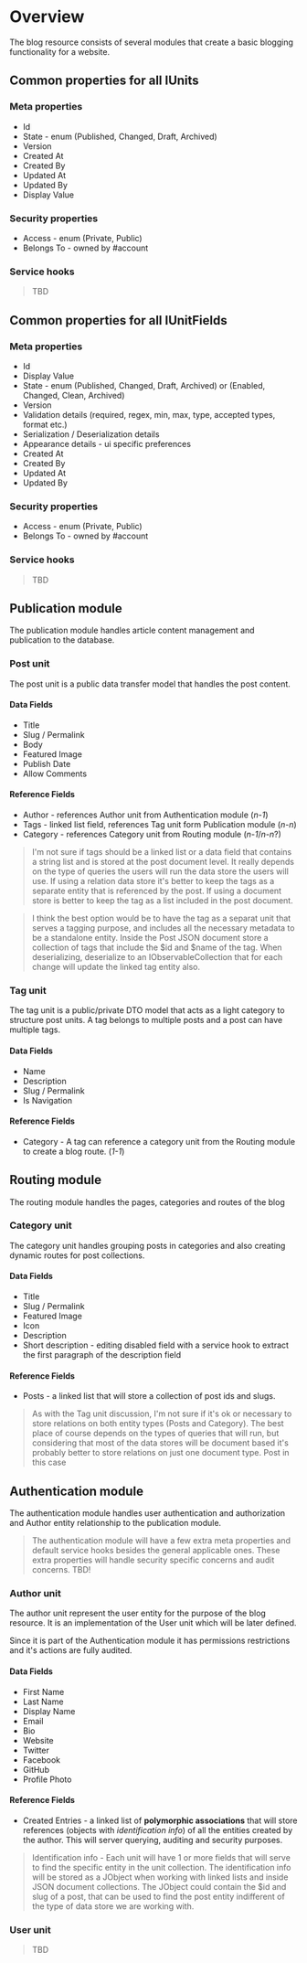 # Overview

The blog resource consists of several modules that create a basic blogging functionality for a website.

## Common properties for all IUnits

### Meta properties

* Id
* State - enum (Published, Changed, Draft, Archived)
* Version
* Created At
* Created By
* Updated At
* Updated By
* Display Value

### Security properties

* Access - enum (Private, Public)
* Belongs To - owned by #account

### Service hooks

> TBD

## Common properties for all IUnitFields

### Meta properties

* Id
* Display Value
* State - enum (Published, Changed, Draft, Archived) or (Enabled, Changed, Clean, Archived)
* Version
* Validation details (required, regex, min, max, type, accepted types, format etc.)
* Serialization / Deserialization details
* Appearance details - ui specific preferences
* Created At
* Created By
* Updated At
* Updated By

### Security properties

* Access - enum (Private, Public)
* Belongs To - owned by #account

### Service hooks

> TBD

## Publication module

The publication module handles article content management and publication to the database.

### Post unit

The post unit is a public data transfer model that handles the post content.

#### Data Fields

* Title
* Slug / Permalink
* Body
* Featured Image
* Publish Date
* Allow Comments

#### Reference Fields

* Author - references Author unit from Authentication module (_n-1_)
* Tags - linked list field, references Tag unit form Publication module (_n-n_)
* Category - references Category unit from Routing module (_n-1_/_n-n_?)

> I'm not sure if tags should be a linked list or a data field that contains a string list and is stored at the post document level. It really depends on the type of queries the users will run the data store the users will use. If using a relation data store it's better to keep the tags as a separate entity that is referenced by the post. If using a document store is better to keep the tag as a list included in the post document.

> I think the best option would be to have the tag as a separat unit that serves a tagging purpose, and includes all the necessary metadata to be a standalone entity. Inside the Post JSON document store a collection of tags that include the $id and $name of the tag. When deserializing, deserialize to an IObservableCollection that for each change will update the linked tag entity also.

### Tag unit

The tag unit is a public/private DTO model that acts as a light category to structure post units. A tag belongs to multiple posts and a post can have multiple tags.

#### Data Fields

* Name
* Description
* Slug / Permalink
* Is Navigation

#### Reference Fields

* Category - A tag can reference a category unit from the Routing module to create a blog route. (_1-1_)


## Routing module
The routing module handles the pages, categories and routes of the blog

### Category unit
The category unit handles grouping posts in categories and also creating dynamic routes for post collections.

#### Data Fields

* Title
* Slug / Permalink
* Featured Image
* Icon
* Description
* Short description - editing disabled field with a service hook to extract the first paragraph of the description field

#### Reference Fields

* Posts - a linked list that will store a collection of post ids and slugs.

> As with the Tag unit discussion, I'm not sure if it's ok or necessary to store relations on both entity types (Posts and Category). The best place of course depends on the types of queries that will run, but considering that most of the data stores will be document based it's probably better to store relations on just one document type. Post in this case

## Authentication module
The authentication module handles user authentication and authorization and Author entity relationship to the publication module.

> The authentication module will have a few extra meta properties and default service hooks besides the general applicable ones. These extra properties will handle security specific concerns and audit concerns. TBD!

### Author unit

The author unit represent the user entity for the purpose of the blog resource. It is an implementation of the User unit which will be later defined.

Since it is part of the Authentication module it has permissions restrictions and it's actions are fully audited.

#### Data Fields

* First Name
* Last Name
* Display Name
* Email
* Bio
* Website
* Twitter
* Facebook
* GitHub
* Profile Photo

#### Reference Fields

* Created Entries - a linked list of **polymorphic associations** that will store references (objects with _identification info_) of all the entities created by the author. This will server querying, auditing and security purposes.

> Identification info - Each unit will have 1 or more fields that will serve to find the specific entity in the unit collection. The identification info will be stored as a JObject when working with linked lists and inside JSON document collections. The JObject could contain the $id and slug of a post, that can be used to find the post entity indifferent of the type of data store we are working with.

### User unit

> TBD